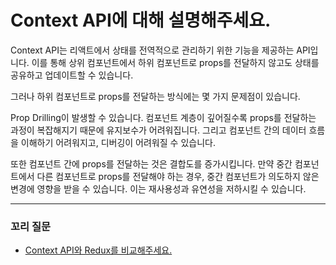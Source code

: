 # Context API에 대해 설명해주세요.

Context API는 리액트에서 상태를 전역적으로 관리하기 위한 기능을 제공하는 API입니다. 이를 통해 상위 컴포넌트에서 하위 컴포넌트로 props를 전달하지 않고도 상태를 공유하고 업데이트할 수 있습니다.

그러나 하위 컴포넌트로 props를 전달하는 방식에는 몇 가지 문제점이 있습니다.

Prop Drilling이 발생할 수 있습니다. 컴포넌트 계층이 깊어질수록 props를 전달하는 과정이 복잡해지기 때문에 유지보수가 어려워집니다. 그리고 컴포넌트 간의 데이터 흐름을 이해하기 어려워지고, 디버깅이 어려워질 수 있습니다.

또한 컴포넌트 간에 props를 전달하는 것은 결합도를 증가시킵니다. 만약 중간 컴포넌트에서 다른 컴포넌트로 props를 전달해야 하는 경우, 중간 컴포넌트가 의도하지 않은 변경에 영향을 받을 수 있습니다. 이는 재사용성과 유연성을 저하시킬 수 있습니다.

---

### 꼬리 질문

- [Context API와 Redux를 비교해주세요.](https://github.com/DataCodeLiteracy/Interview-Questions/blob/main/React/Context%20API%20vs%20Redux.md)
